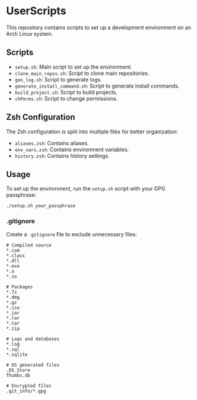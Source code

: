 # UserScripts

This repository contains scripts to set up a development environment on an Arch Linux system.

## Scripts

- `setup.sh`: Main script to set up the environment.
- `clone_main_repos.sh`: Script to clone main repositories.
- `gen_log.sh`: Script to generate logs.
- `generate_install_command.sh`: Script to generate install commands.
- `build_project.sh`: Script to build projects.
- `chPerms.sh`: Script to change permissions.

## Zsh Configuration

The Zsh configuration is split into multiple files for better organization:

- `aliases.zsh`: Contains aliases.
- `env_vars.zsh`: Contains environment variables.
- `history.zsh`: Contains history settings.

## Usage

To set up the environment, run the `setup.sh` script with your GPG passphrase:

```bash
./setup.sh your_passphrase
```

### .gitignore

Create a `.gitignore` file to exclude unnecessary files:

```gitignore
# Compiled source
*.com
*.class
*.dll
*.exe
*.o
*.so

# Packages
*.7z
*.dmg
*.gz
*.iso
*.jar
*.rar
*.tar
*.zip

# Logs and databases
*.log
*.sql
*.sqlite

# OS generated files
.DS_Store
Thumbs.db

# Encrypted files
.git_info/*.gpg
```